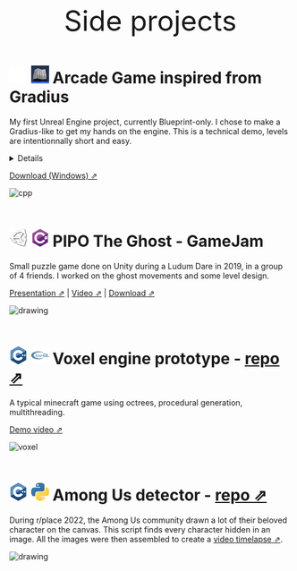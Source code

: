 <p style="text-align:center;font-size:50px;">
Side projects
</p>

# ![unreal](./assets/unreal-engine/unreal-engine_32x32.png) ![cpp](./assets/unreal-engine/unreal-engine-blueprint_32x32.png) Arcade Game inspired from Gradius
My first Unreal Engine project, currently Blueprint-only. I chose to make a Gradius-like to get my hands on the engine. This is a technical demo, levels are intentionnally short and easy.
<details>
  <summary>Details</summary>
  All of this work was done myself, no plug-ins were used for the gameplay. Only 3D models, images and audio were imported.
  
  What I learned to use during this project:
  Levels/Scenes, GameInstance and GameMode,  Input modes, Actor and ActorComponents, Projectile Component, Function and Macro Library, SaveGame, Key bindings, Event calls and bindings, Collision presets, UI Widgets, UI Animation, Materials, NiagaraSystem, Damage system and more...
</details>

[Download (Windows) ⇗](https://drive.google.com/drive/folders/1kNpDA51BWmlVmWSSDw9OQHwH7JFR_UdT?usp=sharing)

![cpp](./assets/demo-game-unreal.gif) 
<br>
<br>


# ![unity](./assets/unity/unity_32x32.png) ![csharp](./assets/csharp/csharp_32x32.png) PIPO The Ghost - GameJam
Small puzzle game done on Unity during a Ludum Dare in 2019, in a group of 4 friends. I worked on the ghost movements and some level design.

[Presentation ⇗](https://ldjam.com/events/ludum-dare/45/pipo-the-ghost) | 
[Video ⇗](https://www.youtube.com/watch?v=SF8NL1okIys) | 
[Download ⇗](https://woody-builder.itch.io/pipo-the-ghost)

<img src="https://img.itch.zone/aW1hZ2UvNDk1NDMxLzI1NjgyMjYucG5n/347x500/BaHBge.png" alt="drawing" width="400"/>
<br>
<br>

# ![cpp](./assets/cpp/cpp_32x32.png) ![opengl](./assets/opengl/opengl_32x32.png) Voxel engine prototype - [repo ⇗](https://github.com/rhoffsch42/Octree-Quadtree-Procedural)
A typical minecraft game using octrees, procedural generation, multithreading. 

[Demo video ⇗](https://www.youtube.com/watch?v=7nj2OTwm5g4)

![voxel](./assets/voxel.gif)
<br>
<br>

# ![cpp](./assets/cpp/cpp_32x32.png) ![python](./assets/python/python_32x32.png) Among Us detector - [repo ⇗](https://github.com/rhoffsch42/rplace-among-us-detector)
During r/place 2022, the Among Us community drawn a lot of their beloved character on the canvas. This script finds every character hidden in an image. All the images were then assembled to create a [video timelapse ⇗](https://www.youtube.com/watch?v=ljDQlrhlVp4).

<img src="https://i.imgur.com/ThiSu8k.png" alt="drawing" width="400"/>
<br>
<br>
